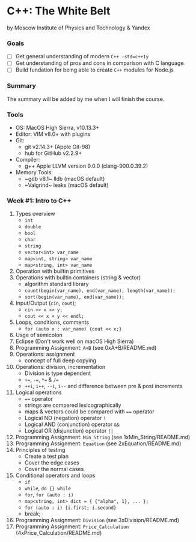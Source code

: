 # C++: The White Belt
by Moscow Institute of Physics and Technology & Yandex

### Goals
- [ ] Get general understanding of modern `C++ -std=c++1y`
- [ ] Get understanding of pros and cons in comparison with C language
- [ ] Build fundation for being able to create `C++` modules for Node.js

### Summary
The summary will be added by me when I will finish the course.

### Tools
* OS: MacOS High Sierra, v10.13.3+
* Editor: VIM v8.0+ with plugins
* Git:
	* git v2.14.3+ (Apple Git-98)
	* hub for GitHub v2.2.9+
* Compiler:
	* g++ Apple LLVM version 9.0.0 (clang-900.0.39.2)
* Memory Tools:
	* ~gdb v8.1~ lldb (macOS default)
	* ~Valgrind~ leaks (macOS default)

### Week #1: Intro to C++
1. Types overview
	* `int`
	* `double`
	* `bool`
	* `char`
	* `string`
	* `vector<int> var_name`
	* `map<int, string> var_name`
	* `map<string, int> var_name`
2. Operation with builtin primitives
3. Operations with builtin containers (string & vector)
	* algorithm standard library
	* `count(begin(var_name), end(var_name), length(var_name));`
	* `sort(begin(var_name), end(var_name));`
4. Input/Output (`cin`, `cout`);
	* `cin >> x >> y;`
	* `cout << x + y << endl;`
5. Loops, conditions, comments
	* `for (auto x : var_name) {cout << x;}`
6. Usge of semicolon
7. Eclipse (Don't work well on macOS High Sierra)
8. Programming Assignment: `A+B` (see 0xA+B/README.md)
9. Operations: assignment
	* concept of full deep copying
10. Operations: division, incrementation
	* Division is type dependent
	* `+=`, `-=`, `*=` & `/=`
	* `++i`, `i++`, `--i`, `i--` and difference between pre & post increments
11. Logical operations
	* `==` operator
	* strings are compared lexicographically
	* maps & vectors could be compared with `==` operator
	* Logical NO (negation)	operator `!`
	* Logical AND (conjunction) operator `&&`
	* Logical OR (disjunction) operator `||`
12. Programming Assignment: `Min_String` (see 1xMin_String/README.md)
13. Programming Assignment: `Equation` (see 2xEquation/README.md)
14. Principles of testing
	* Create a test plan
	* Cover the edge cases
	* Cover the normal cases
15. Conditional operators and loops
	* `if`
	* `while`, `do {} while`
	* `for`, `for (auto : i)`
	* `map<string, int> dict = { {"alpha", 1}, ... };`
	* `for (auto : i) {i.first; i.second}`
	* break;
16. Programming Assignment: `Division` (see 3xDivision/README.md)
17. Programming Assignment: `Price_Calculation` (4xPrice_Calculation/README.md)
